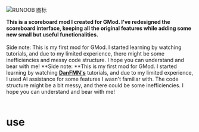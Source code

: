 ![RUNOOB 图标](https://static.jyshare.com/images/runoob-logo.png)

**This is a scoreboard mod I created for GMod. I've redesigned the scoreboard interface, keeping all the original features while adding some new small but useful functionalities.**</br></br>
Side note: This is my first mod for GMod. I started learning by watching tutorials, and due to my limited experience, there might be some inefficiencies and messy code structure. I hope you can understand and bear with me!
**Side note: **This is my first mod for GMod. I started learning by watching [**DanFMN's**](https://www.youtube.com/playlist?list=PLN1e9kVZIWewR9Tm48zbxdm1qiBEWYpJI) tutorials, and due to my limited experience, I used AI assistance for some features I wasn't familiar with. The code structure might be a bit messy, and there could be some inefficiencies. I hope you can understand and bear with me!
</br>
</br>
# use

